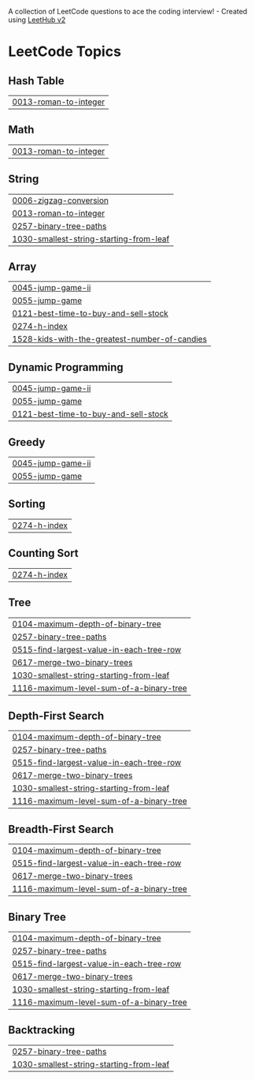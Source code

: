 A collection of LeetCode questions to ace the coding interview! - Created using [LeetHub v2](https://github.com/arunbhardwaj/LeetHub-2.0)
<!---LeetCode Topics Start-->
# LeetCode Topics
## Hash Table
|  |
| ------- |
| [0013-roman-to-integer](https://github.com/islamyasin07/leetcode/tree/master/0013-roman-to-integer) |
## Math
|  |
| ------- |
| [0013-roman-to-integer](https://github.com/islamyasin07/leetcode/tree/master/0013-roman-to-integer) |
## String
|  |
| ------- |
| [0006-zigzag-conversion](https://github.com/islamyasin07/leetcode/tree/master/0006-zigzag-conversion) |
| [0013-roman-to-integer](https://github.com/islamyasin07/leetcode/tree/master/0013-roman-to-integer) |
| [0257-binary-tree-paths](https://github.com/islamyasin07/leetcode/tree/master/0257-binary-tree-paths) |
| [1030-smallest-string-starting-from-leaf](https://github.com/islamyasin07/leetcode/tree/master/1030-smallest-string-starting-from-leaf) |
## Array
|  |
| ------- |
| [0045-jump-game-ii](https://github.com/islamyasin07/leetcode/tree/master/0045-jump-game-ii) |
| [0055-jump-game](https://github.com/islamyasin07/leetcode/tree/master/0055-jump-game) |
| [0121-best-time-to-buy-and-sell-stock](https://github.com/islamyasin07/leetcode/tree/master/0121-best-time-to-buy-and-sell-stock) |
| [0274-h-index](https://github.com/islamyasin07/leetcode/tree/master/0274-h-index) |
| [1528-kids-with-the-greatest-number-of-candies](https://github.com/islamyasin07/leetcode/tree/master/1528-kids-with-the-greatest-number-of-candies) |
## Dynamic Programming
|  |
| ------- |
| [0045-jump-game-ii](https://github.com/islamyasin07/leetcode/tree/master/0045-jump-game-ii) |
| [0055-jump-game](https://github.com/islamyasin07/leetcode/tree/master/0055-jump-game) |
| [0121-best-time-to-buy-and-sell-stock](https://github.com/islamyasin07/leetcode/tree/master/0121-best-time-to-buy-and-sell-stock) |
## Greedy
|  |
| ------- |
| [0045-jump-game-ii](https://github.com/islamyasin07/leetcode/tree/master/0045-jump-game-ii) |
| [0055-jump-game](https://github.com/islamyasin07/leetcode/tree/master/0055-jump-game) |
## Sorting
|  |
| ------- |
| [0274-h-index](https://github.com/islamyasin07/leetcode/tree/master/0274-h-index) |
## Counting Sort
|  |
| ------- |
| [0274-h-index](https://github.com/islamyasin07/leetcode/tree/master/0274-h-index) |
## Tree
|  |
| ------- |
| [0104-maximum-depth-of-binary-tree](https://github.com/islamyasin07/leetcode/tree/master/0104-maximum-depth-of-binary-tree) |
| [0257-binary-tree-paths](https://github.com/islamyasin07/leetcode/tree/master/0257-binary-tree-paths) |
| [0515-find-largest-value-in-each-tree-row](https://github.com/islamyasin07/leetcode/tree/master/0515-find-largest-value-in-each-tree-row) |
| [0617-merge-two-binary-trees](https://github.com/islamyasin07/leetcode/tree/master/0617-merge-two-binary-trees) |
| [1030-smallest-string-starting-from-leaf](https://github.com/islamyasin07/leetcode/tree/master/1030-smallest-string-starting-from-leaf) |
| [1116-maximum-level-sum-of-a-binary-tree](https://github.com/islamyasin07/leetcode/tree/master/1116-maximum-level-sum-of-a-binary-tree) |
## Depth-First Search
|  |
| ------- |
| [0104-maximum-depth-of-binary-tree](https://github.com/islamyasin07/leetcode/tree/master/0104-maximum-depth-of-binary-tree) |
| [0257-binary-tree-paths](https://github.com/islamyasin07/leetcode/tree/master/0257-binary-tree-paths) |
| [0515-find-largest-value-in-each-tree-row](https://github.com/islamyasin07/leetcode/tree/master/0515-find-largest-value-in-each-tree-row) |
| [0617-merge-two-binary-trees](https://github.com/islamyasin07/leetcode/tree/master/0617-merge-two-binary-trees) |
| [1030-smallest-string-starting-from-leaf](https://github.com/islamyasin07/leetcode/tree/master/1030-smallest-string-starting-from-leaf) |
| [1116-maximum-level-sum-of-a-binary-tree](https://github.com/islamyasin07/leetcode/tree/master/1116-maximum-level-sum-of-a-binary-tree) |
## Breadth-First Search
|  |
| ------- |
| [0104-maximum-depth-of-binary-tree](https://github.com/islamyasin07/leetcode/tree/master/0104-maximum-depth-of-binary-tree) |
| [0515-find-largest-value-in-each-tree-row](https://github.com/islamyasin07/leetcode/tree/master/0515-find-largest-value-in-each-tree-row) |
| [0617-merge-two-binary-trees](https://github.com/islamyasin07/leetcode/tree/master/0617-merge-two-binary-trees) |
| [1116-maximum-level-sum-of-a-binary-tree](https://github.com/islamyasin07/leetcode/tree/master/1116-maximum-level-sum-of-a-binary-tree) |
## Binary Tree
|  |
| ------- |
| [0104-maximum-depth-of-binary-tree](https://github.com/islamyasin07/leetcode/tree/master/0104-maximum-depth-of-binary-tree) |
| [0257-binary-tree-paths](https://github.com/islamyasin07/leetcode/tree/master/0257-binary-tree-paths) |
| [0515-find-largest-value-in-each-tree-row](https://github.com/islamyasin07/leetcode/tree/master/0515-find-largest-value-in-each-tree-row) |
| [0617-merge-two-binary-trees](https://github.com/islamyasin07/leetcode/tree/master/0617-merge-two-binary-trees) |
| [1030-smallest-string-starting-from-leaf](https://github.com/islamyasin07/leetcode/tree/master/1030-smallest-string-starting-from-leaf) |
| [1116-maximum-level-sum-of-a-binary-tree](https://github.com/islamyasin07/leetcode/tree/master/1116-maximum-level-sum-of-a-binary-tree) |
## Backtracking
|  |
| ------- |
| [0257-binary-tree-paths](https://github.com/islamyasin07/leetcode/tree/master/0257-binary-tree-paths) |
| [1030-smallest-string-starting-from-leaf](https://github.com/islamyasin07/leetcode/tree/master/1030-smallest-string-starting-from-leaf) |
<!---LeetCode Topics End-->